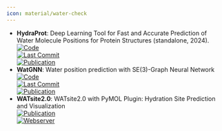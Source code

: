 ```yaml
---
icon: material/water-check
---
```


- **HydraProt**: Deep Learning Tool for Fast and Accurate Prediction of Water Molecule Positions for Protein Structures (standalone, 2024).  
	[![Code](https://img.shields.io/github/stars/azamanos/HydraProt?style=for-the-badge&logo=github)](https://github.com/azamanos/HydraProt)  
	[![Last Commit](https://img.shields.io/github/last-commit/azamanos/HydraProt?style=for-the-badge&logo=github)](https://github.com/azamanos/HydraProt)  
	[![Publication](https://img.shields.io/badge/Publication-Citations:0-blue?style=for-the-badge&logo=bookstack)](https://doi.org/10.5281/zenodo.10517963)  
- **WatGNN**: Water position prediction with SE(3)-Graph Neural Network  
	[![Code](https://img.shields.io/github/stars/shadow1229/WatGNN?style=for-the-badge&logo=github)](https://github.com/shadow1229/WatGNN)  
	[![Last Commit](https://img.shields.io/github/last-commit/shadow1229/WatGNN?style=for-the-badge&logo=github)](https://github.com/shadow1229/WatGNN)  
	[![Publication](https://img.shields.io/badge/Publication-Citations:0-blue?style=for-the-badge&logo=bookstack)](https://doi.org/10.58837/chula.the.2022.88)  
- **WATsite2.0**: WATsite2.0 with PyMOL Plugin: Hydration Site Prediction and Visualization  
	[![Publication](https://img.shields.io/badge/Publication-Citations:14-blue?style=for-the-badge&logo=bookstack)](https://doi.org/10.1007/978-1-4939-7015-5_10)  
	[![Webserver](https://img.shields.io/badge/Webserver-offline-red?style=for-the-badge&logo=xamarin&logoColor=red)](http://people.pharmacy.purdue.edu/~mlill/software/watsite/version2.shtml)  
